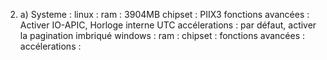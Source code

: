 2. a) Systeme : 
linux : 
    ram : 3904MB
    chipset : PIIX3
    fonctions avancées : Activer IO-APIC, Horloge interne UTC
    accélerations :  par défaut, activer la pagination imbriqué
windows :
    ram : 
    chipset :
    fonctions avancées :
    accélerations :


